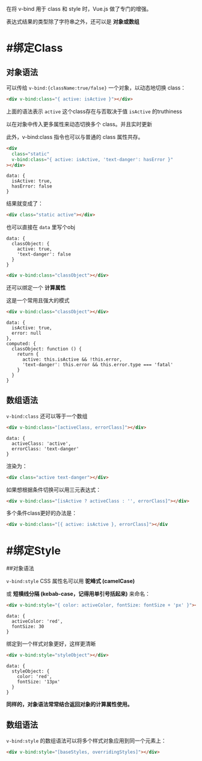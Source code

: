在将 v-bind 用于 class 和 style 时，Vue.js 做了专门的增强。

表达式结果的类型除了字符串之外，还可以是
**对象或数组**


#绑定Class
===

## 对象语法

可以传给 
`v-bind:{className:true/false}`
 一个对象，以动态地切换 class：

 ``` HTML
 <div v-bind:class="{ active: isActive }"></div>
 ```

上面的语法表示
`active`
这个class存在与否取决于值
`isActive`
的truthiness


以在对象中传入更多属性来动态切换多个 class。并且实时更新

此外，v-bind:class 指令也可以与普通的 class 属性共存。

``` HTML
<div
  class="static"
  v-bind:class="{ active: isActive, 'text-danger': hasError }"
></div>
```

``` JS
data: {
  isActive: true,
  hasError: false
}
```

结果就变成了：

``` HTML
<div class="static active"></div>
```



也可以直接在
`data`
里写个obj

``` JS
data: {
  classObject: {
    active: true,
    'text-danger': false
  }
}
```

``` HTML
<div v-bind:class="classObject"></div>
```



还可以绑定一个
**计算属性**

这是一个常用且强大的模式

``` HTML
<div v-bind:class="classObject"></div>
```

``` JS
data: {
  isActive: true,
  error: null
},
computed: {
  classObject: function () {
    return {
      active: this.isActive && !this.error,
      'text-danger': this.error && this.error.type === 'fatal'
    }
  }
}
```




## 数组语法

`v-bind:class`
还可以等于一个数组

``` HTML
<div v-bind:class="[activeClass, errorClass]"></div>
```

``` JS 
data: {
  activeClass: 'active',
  errorClass: 'text-danger'
}
```

渲染为：

``` HTML
<div class="active text-danger"></div>
```


如果想根据条件切换可以用三元表达式：

``` HTML 
<div v-bind:class="[isActive ? activeClass : '', errorClass]"></div>
```

多个条件class更好的办法是：

``` HTML
<div v-bind:class="[{ active: isActive }, errorClass]"></div
```






#绑定Style
===

##对象语法

`v-bind:style`
CSS 属性名可以用
**驼峰式 (camelCase)**

或
**短横线分隔 (kebab-case，记得用单引号括起来)**
来命名：

``` HTML
<div v-bind:style="{ color: activeColor, fontSize: fontSize + 'px' }"></div>
```

``` JS
data: {
  activeColor: 'red',
  fontSize: 30
}
```

绑定到一个样式对象更好，这样更清晰

``` HTML
<div v-bind:style="styleObject"></div>
```

``` JS
data: {
  styleObject: {
    color: 'red',
    fontSize: '13px'
  }
}
```

**同样的，对象语法常常结合返回对象的计算属性使用。**




## 数组语法

`v-bind:style`
 的数组语法可以将多个样式对象应用到同一个元素上：

 ``` HTML
 <div v-bind:style="[baseStyles, overridingStyles]"></div>
 ```
